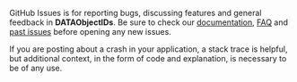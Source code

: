 GitHub Issues is for reporting bugs, discussing features and general feedback in **DATAObjectIDs**. Be sure to check our [documentation](http://cocoadocs.org/docsets/DATAObjectIDs), [FAQ](https://github.com/SyncDB/DATAObjectIDs/blob/master/README.md#faq) and [past issues](https://github.com/SyncDB/DATAObjectIDs/issues?state=closed) before opening any new issues.

If you are posting about a crash in your application, a stack trace is helpful, but additional context, in the form of code and explanation, is necessary to be of any use.


